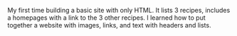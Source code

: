 My first time building a basic site with only HTML. It lists 3 recipes, includes a homepages with a link to the 3 other recipes. I learned how to put together a website with images, links, and text with headers and lists.
